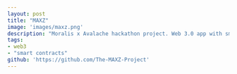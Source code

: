 ```yaml
---
layout: post
title: "MAXZ"
image: 'images/maxz.png'
description: "Moralis x Avalache hackathon project. Web 3.0 app with smart contract integration."
tags:
- web3
- "smart contracts"
github: 'https://github.com/The-MAXZ-Project'
---
```

